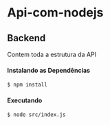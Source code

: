 # Api-com-nodejs

## Backend
Contem toda a estrutura da API
#### Instalando as Dependências
```sh
$ npm install
```
#### Executando

```sh
$ node src/index.js
```
